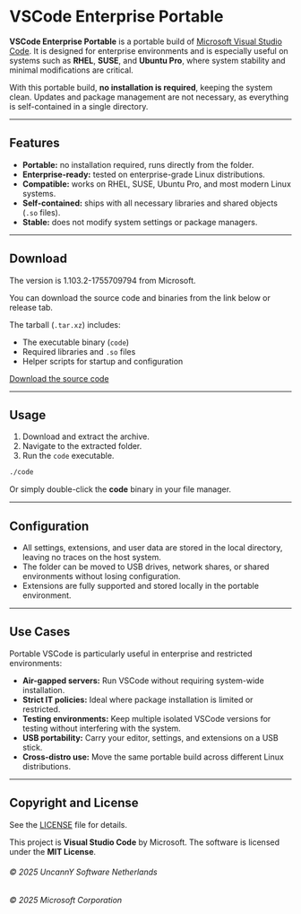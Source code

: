 # VSCode Enterprise Portable

**VSCode Enterprise Portable** is a portable build of [Microsoft Visual Studio Code](https://code.visualstudio.com/).
It is designed for enterprise environments and is especially useful on systems such as **RHEL**, **SUSE**, and **Ubuntu Pro**, where system stability and minimal modifications are critical.

With this portable build, **no installation is required**, keeping the system clean. Updates and package management are not necessary, as everything is self-contained in a single directory.

---

## Features

* **Portable:** no installation required, runs directly from the folder.
* **Enterprise-ready:** tested on enterprise-grade Linux distributions.
* **Compatible:** works on RHEL, SUSE, Ubuntu Pro, and most modern Linux systems.
* **Self-contained:** ships with all necessary libraries and shared objects (`.so` files).
* **Stable:** does not modify system settings or package managers.

---

## Download

The version is 1.103.2-1755709794 from Microsoft.

You can download the source code and binaries from the link below or release tab.

The tarball (`.tar.xz`) includes:

* The executable binary (`code`)
* Required libraries and `.so` files
* Helper scripts for startup and configuration

[Download the source code]()

---

## Usage

1. Download and extract the archive.
2. Navigate to the extracted folder.
3. Run the `code` executable.

```bash
./code
```

Or simply double-click the **code** binary in your file manager.

---

## Configuration

* All settings, extensions, and user data are stored in the local directory, leaving no traces on the host system.
* The folder can be moved to USB drives, network shares, or shared environments without losing configuration.
* Extensions are fully supported and stored locally in the portable environment.

---

## Use Cases

Portable VSCode is particularly useful in enterprise and restricted environments:

* **Air-gapped servers:** Run VSCode without requiring system-wide installation.
* **Strict IT policies:** Ideal where package installation is limited or restricted.
* **Testing environments:** Keep multiple isolated VSCode versions for testing without interfering with the system.
* **USB portability:** Carry your editor, settings, and extensions on a USB stick.
* **Cross-distro use:** Move the same portable build across different Linux distributions.

---

## Copyright and License

See the [LICENSE](LICENSE) file for details.

This project is **Visual Studio Code** by Microsoft.
The software is licensed under the **MIT License**.

###### &copy; 2025 UncannY Software Netherlands
###### &copy; 2025 Microsoft Corporation